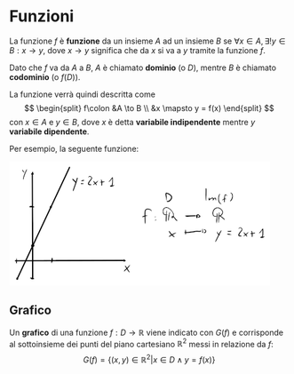 # Funzioni

La funzione $f$ è **funzione** da un insieme $A$ ad un insieme $B$ se $\forall x \in A, \exists!y \in B : x \to y$, dove $x \to y$ significa che da $x$ si va a $y$ tramite la funzione $f$.

Dato che $f$ va da $A$ a $B$, $A$ è chiamato **dominio** (o $D$), mentre $B$ è chiamato **codominio** (o $f(D)$).

La funzione verrà quindi descritta come
$$
\begin{split}
f\colon &A \to B \\
&x \mapsto y = f(x)
\end{split}
$$
con $x \in A$ e $y \in B$, dove $x$ è detta **variabile indipendente** mentre $y$ **variabile dipendente**.

Per esempio, la seguente funzione:

![Esempio di funzione](assets/01.png)

## Grafico

Un **grafico** di una funzione $f: D \to \mathbb{R}$ viene indicato con $G(f)$ e corrisponde al sottoinsieme dei punti del piano cartesiano $\mathbb{R}^2$ messi in relazione da $f$:
$$G(f) = \{(x, y) \in \mathbb{R}^2 | x \in D \land y = f(x)\}$$
